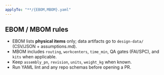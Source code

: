 ```yaml
---
applyTo: "**/{EBOM,MBOM}.yaml"
---
```


## EBOM / MBOM rules
- EBOM lists **physical items** only; data artifacts go to `design-data/` (CSV/JSON + assumptions.md).
- MBOM includes `routing`, `workcenters`, `time_min`, QA gates (FAI/SPC), and `kits` when applicable.
- Keep `assembly_pn`, `revision`, `units`, `weight_kg` when known.
- Run YAML lint and any repo schemas before opening a PR.